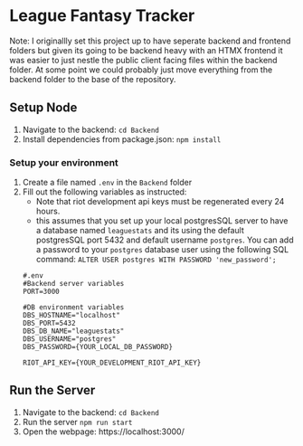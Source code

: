 # League Fantasy Tracker
Note: I originallly set this project up to have seperate backend and frontend folders but given its going to be backend heavy with an HTMX frontend it
was easier to just nestle the public client facing files within the backend folder. At some point we could probably just move everything from the backend folder to the base of the repository.

## Setup Node
1. Navigate to the backend: `cd Backend`
2. Install dependencies from package.json: ```npm install```

### Setup your environment
1. Create a file named `.env` in the `Backend` folder
2. Fill out the following variables as instructed:
    - Note that riot development api keys must be regenerated every 24 hours.
    - this assumes that you set up your local postgresSQL server to have a database named `leaguestats` and its using the default postgresSQL port 5432 and default username `postgres`. You can add a password to your `postgres` database user using the following SQL command: `ALTER USER postgres WITH PASSWORD 'new_password';`
    ```
    #.env
    #Backend server variables
    PORT=3000

    #DB environment variables
    DBS_HOSTNAME="localhost"
    DBS_PORT=5432
    DBS_DB_NAME="leaguestats"
    DBS_USERNAME="postgres"
    DBS_PASSWORD={YOUR_LOCAL_DB_PASSWORD}

    RIOT_API_KEY={YOUR_DEVELOPMENT_RIOT_API_KEY}
    ```

## Run the Server
1. Navigate to the backend: `cd Backend`
2. Run the server `npm run start`
3. Open the webpage: https://localhost:3000/
